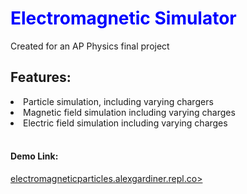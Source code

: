 <h1 style="color:blue">Electromagnetic Simulator</h1>
<p>Created for an AP Physics final project</p>

<h2>Features:</h2>
<li>Particle simulation, including varying chargers</li>
<li>Magnetic field simulation including varying charges</li></li>
<li>Electric field simulation including varying charges</li>
<br>
<h4>Demo Link:</h4>
<a href="https://electromagneticparticles.alexgardiner.repl.co">electromagneticparticles.alexgardiner.repl.co></a>
<br>
